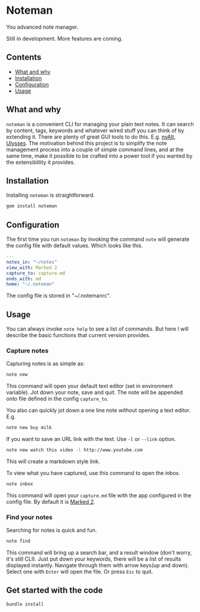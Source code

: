Noteman
===

You advanced note manager.

Still in development. More features are coming.

## Contents

- [What and why](#what-and-why)
- [Installation](#installation)
- [Configuration](#configuration)
- [Usage](#usage)

## What and why

`noteman` is a convenient CLI for managing your plain text notes. It can search by content, tags, keywords and whatever wired stuff you can think of by extending it. There are plenty of great GUI tools to do this. E.g. [nvAlt](http://brettterpstra.com/projects/nvalt/), [Ulysses](http://www.ulyssesapp.com). The motivation behind this project is to simplify the note management process into a couple of simple command lines, and at the same time, make it possible to be crafted into a power tool if you wanted by the extensiblility it provides.

## Installation

Installing `noteman` is straightforward.

```bash
gem install noteman
```

## Configuration

The first time you run `noteman` by invoking the command `note` will generate the config file with default values. Which looks like this.

``` yaml
---
notes_in: "~/notes"
view_with: Marked 2
capture_to: capture.md
ends_with: md
home: "~/.noteman"
```

The config file is stored in "~/.notemanrc".

## Usage

You can always invoke `note help` to see a list of commands. But here I will describe the basic functions that current version provides.

### Capture notes

Capturing notes is as simple as:

```bash
note new
```

This command will open your default text editor (set in environment variable). Jot down your note, save and quit. The note will be appended onto file defined in the config `capture_to`.

You also can quickly jot down a one line note without opening a text editor. E.g.

```bash
note new buy milk
```

If you want to save an URL link with the text. Use `-l` or `--link` option.
```bash
note new watch this video -l http://www.youtube.com
```
This will create a markdown style link.

To view what you have captured, use this command to open the inbox.

```bash
note inbox
```
This command will open your `capture.md` file with the app configured in the config file. By default it is [Marked 2](http://marked2app.com/).

### Find your notes

Searching for notes is quick and fun.

```bash
note find
```
This command will bring up a search bar, and a result window (don't worry, it's still CLI). Just put down your keywords, there will be a list of results displayed instantly. Navigate through them with arrow keys(up and down). Select one with `Enter` will open the file. Or press `Esc` to quit.

## Get started with the code

```bash
bundle install
```
	
